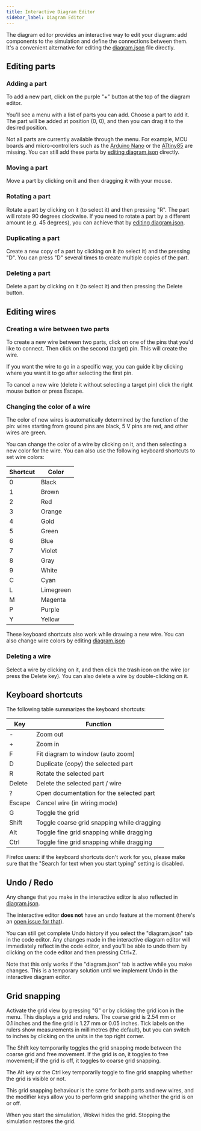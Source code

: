 ```yaml
---
title: Interactive Diagram Editor
sidebar_label: Diagram Editor
---
```


The diagram editor provides an interactive way to edit your diagram: add components to the simulation and define the connections between them. It's a convenient alternative for editing the [diagram.json](../diagram-format) file directly.

## Editing parts

### Adding a part

To add a new part, click on the purple "+" button at the top of the diagram editor.

You'll see a menu with a list of parts you can add. Choose a part to add it. The part will be added at position (0, 0), and then you can drag it to the desired position.

Not all parts are currently available through the menu. For example, MCU boards and micro-controllers such as the [Arduino Nano](../parts/wokwi-arduino-nano) or the [ATtiny85](../parts/wokwi-attiny85) are missing. You can still add these parts by [editing diagram.json](../diagram-format#parts) directly.

### Moving a part

Move a part by clicking on it and then dragging it with your mouse.

### Rotating a part

Rotate a part by clicking on it (to select it) and then pressing "R". The part will rotate 90 degrees clockwise. If you need to rotate a part by
a different amount (e.g. 45 degrees), you can achieve that by [editing diagram.json](../diagram-format#parts).

### Duplicating a part

Create a new copy of a part by clicking on it (to select it) and the pressing "D". You can press "D" several times to create multiple copies of the part.

### Deleting a part

Delete a part by clicking on it (to select it) and then pressing the Delete button.

## Editing wires

### Creating a wire between two parts

To create a new wire between two parts, click on one of the pins that you'd like to connect. Then click on the second (target) pin. This will create the wire.

If you want the wire to go in a specific way, you can guide it by clicking where you want it to go after selecting the first pin.

To cancel a new wire (delete it without selecting a target pin) click the right mouse button or press Escape.

### Changing the color of a wire

The color of new wires is automatically determined by the function of the pin: wires starting from ground pins are black, 5&nbsp;V pins are red, and other wires are green.

You can change the color of a wire by clicking on it, and then selecting a new color for the wire. You can also use the following keyboard shortcuts to set wire colors:

| Shortcut | Color     |
| -------- | --------- |
| 0        | Black     |
| 1        | Brown     |
| 2        | Red       |
| 3        | Orange    |
| 4        | Gold      |
| 5        | Green     |
| 6        | Blue      |
| 7        | Violet    |
| 8        | Gray      |
| 9        | White     |
| C        | Cyan      |
| L        | Limegreen |
| M        | Magenta   |
| P        | Purple    |
| Y        | Yellow    |

These keyboard shortcuts also work while drawing a new wire. You can also change wire colors by editing [diagram.json](../diagram-format#connections)

### Deleting a wire

Select a wire by clicking on it, and then click the trash icon on the wire (or press the Delete key). You can also delete a wire by double-clicking on it.

## Keyboard shortcuts

The following table summarizes the keyboard shortcuts:

| Key    | Function                                   |
| ------ | ------------------------------------------ |
| -      | Zoom out                                   |
| +      | Zoom in                                    |
| F      | Fit diagram to window (auto zoom)          |
| D      | Duplicate (copy) the selected part         |
| R      | Rotate the selected part                   |
| Delete | Delete the selected part / wire            |
| ?      | Open documentation for the selected part   |
| Escape | Cancel wire (in wiring mode)               |
| G      | Toggle the grid                            |
| Shift  | Toggle coarse grid snapping while dragging |
| Alt    | Toggle fine grid snapping while dragging   |
| Ctrl   | Toggle fine grid snapping while dragging   |

Firefox users: if the keyboard shortcuts don't work for you, please make sure that the "Search for text when you start typing" setting is disabled.

## Undo / Redo

Any change that you make in the interactive editor is also reflected in [diagram.json](../diagram-format).

The interactive editor **does not** have an undo feature at the moment (there's an [open issue for that](https://github.com/wokwi/wokwi-features/issues/77)).

You can still get complete Undo history if you select the "diagram.json" tab in the code editor. Any changes made in the interactive diagram editor
will immediately reflect in the code editor, and you'll be able to undo them by clicking on the code editor and then pressing Ctrl+Z.

Note that this only works if the "diagram.json" tab is active while you make changes. This is a temporary solution until we implement Undo in the interactive diagram editor.

## Grid snapping

Activate the grid view by pressing "G" or by clicking the grid icon in the menu. This displays a grid and rulers. The coarse grid is 2.54&nbsp;mm or 0.1&nbsp;inches and the fine grid is 1.27&nbsp;mm or 0.05&nbsp;inches. Tick labels on the rulers show measurements in millimetres (the default), but you can switch to inches by clicking on the units in the top right corner.

The Shift key temporarily toggles the grid snapping mode between the coarse grid and free movement. If the grid is on, it toggles to free movement; if the grid is off, it toggles to coarse grid snapping.

The Alt key or the Ctrl key temporarily toggle to fine grid snapping whether the grid is visible or not.

This grid snapping behaviour is the same for both parts and new wires, and the modifier keys allow you to perform grid snapping whether the grid is on or off.

When you start the simulation, Wokwi hides the grid. Stopping the simulation restores the grid.
